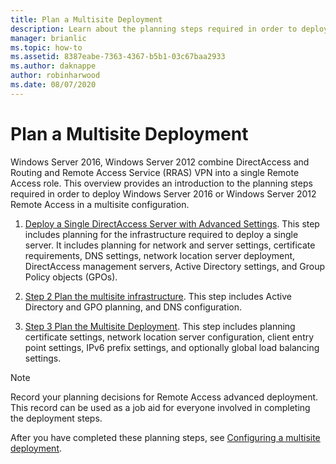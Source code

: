 ```yaml
---
title: Plan a Multisite Deployment
description: Learn about the planning steps required in order to deploy  Windows Server 2016 or  Windows Server 2012  Remote Access in a multisite configuration.
manager: brianlic
ms.topic: how-to
ms.assetid: 8387eabe-7363-4367-b5b1-03c67baa2933
ms.author: daknappe
author: robinharwood
ms.date: 08/07/2020
---
```

# Plan a Multisite Deployment

 Windows Server 2016, Windows Server 2012 combine DirectAccess and Routing and Remote Access Service (RRAS) VPN into a single Remote Access role. This overview provides an introduction to the planning steps required in order to deploy  Windows Server 2016 or  Windows Server 2012  Remote Access in a multisite configuration.

1.  [Deploy a Single DirectAccess Server with Advanced Settings](/previous-versions/windows/it-pro/windows-server-2012-R2-and-2012/hh831436(v=ws.11)). This step includes planning for the infrastructure required to deploy a single server. It includes planning for network and server settings, certificate requirements, DNS settings, network location server deployment, DirectAccess management servers, Active Directory settings, and Group Policy objects (GPOs).

2.  [Step 2 Plan the multisite infrastructure](Step-2-Plan-the-Multisite-Infrastructure.md). This step includes Active Directory and GPO planning, and DNS configuration.

3.  [Step 3 Plan the Multisite Deployment](Step-3-Plan-the-Multisite-Deployment.md). This step includes planning certificate settings, network location server configuration, client entry point settings, IPv6 prefix settings, and optionally global load balancing settings.

> [!NOTE]
> Record your planning decisions for Remote Access advanced deployment. This record can be used as a job aid for everyone involved in completing the deployment steps.

After you have completed these planning steps, see [Configuring a multisite deployment](../configure/Configure-a-Multisite-Deployment.md).

